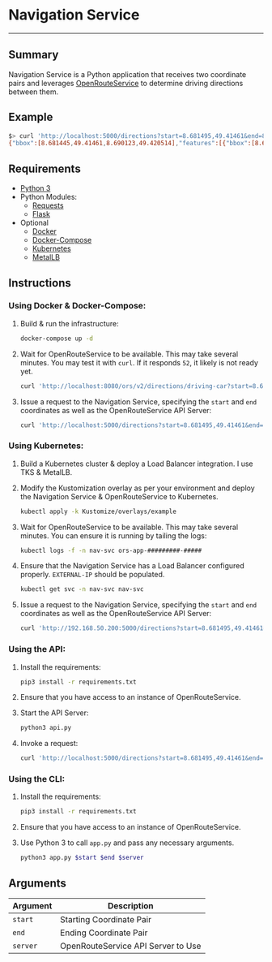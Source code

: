# Navigation Service

<hr>

## Summary

Navigation Service is a Python application that receives two coordinate pairs and leverages [OpenRouteService](https://github.com/GIScience/openrouteservice) to determine driving directions between them. 

## Example

```bash
$> curl 'http://localhost:5000/directions?start=8.681495,49.41461&end=8.687872,49.420318&server=http://ors-app:8080/ors/v2/'
{"bbox":[8.681445,49.41461,8.690123,49.420514],"features":[{"bbox":[8.681445,49.41461,8.690123,49.420514],"geometry":{"coordinates":[[8.681495,49.41461],[8.681445,49.415755],[8.681509,49.416087],[8.681674,49.4166],[8.681815,49.417079],[8.681873,49.417276],[8.681882,49.417391],[8.682107,49.41739],[8.682461,49.417389],[8.68269,49.417388],[8.682782,49.417388],[8.683596,49.417386],[8.684681,49.417373],[8.685382,49.417368],[8.68504,49.419273],[8.686507,49.41943],[8.687109,49.419488],[8.6883,49.41962],[8.688398,49.41963],[8.690104,49.419828],[8.690123,49.419833],[8.689854,49.420216],[8.689652,49.420514],[8.68963,49.42051],[8.688601,49.420393],[8.687872,49.420318]],"type":"LineString"},"properties":{"segments":[{"distance":1365.3,"duration":315.2,"steps":[{"distance":312.2,"duration":74.9,"instruction":"Head north on Wielandtstra\u00dfe","name":"Wielandtstra\u00dfe","type":11,"way_points":[0,6]},{"distance":253.2,"duration":60.8,"instruction":"Turn right onto M\u00f6nchhofstra\u00dfe","name":"M\u00f6nchhofstra\u00dfe","type":1,"way_points":[6,13]},{"distance":213.2,"duration":51.2,"instruction":"Turn left onto Keplerstra\u00dfe","name":"Keplerstra\u00dfe","type":0,"way_points":[13,14]},{"distance":372.9,"duration":89.5,"instruction":"Turn right onto Moltkestra\u00dfe","name":"Moltkestra\u00dfe","type":1,"way_points":[14,20]},{"distance":83.0,"duration":7.5,"instruction":"Turn left onto Handschuhsheimer Landstra\u00dfe, B 3","name":"Handschuhsheimer Landstra\u00dfe, B 3","type":0,"way_points":[20,22]},{"distance":130.8,"duration":31.4,"instruction":"Turn left onto Roonstra\u00dfe","name":"Roonstra\u00dfe","type":0,"way_points":[22,25]},{"distance":0.0,"duration":0.0,"instruction":"Arrive at Roonstra\u00dfe, straight ahead","name":"-","type":10,"way_points":[25,25]}]}],"summary":{"distance":1365.3,"duration":315.2},"way_points":[0,25]},"type":"Feature"}],"metadata":{"attribution":"openrouteservice.org, OpenStreetMap contributors","engine":{"build_date":"2021-12-05T21:43:16Z","graph_date":"2021-12-05T21:45:58Z","version":"6.6.1"},"query":{"coordinates":[[8.681495,49.41461],[8.687872,49.420318]],"format":"json","profile":"driving-car"},"service":"routing","timestamp":1638740766945},"type":"FeatureCollection"}
````

## Requirements

* [Python 3](https://www.python.org/downloads/)
* Python Modules: 
  * [Requests](https://docs.python-requests.org/en/latest/user/install/)
  * [Flask](https://flask.palletsprojects.com/en/2.0.x/installation/)
* Optional
  * [Docker](https://docs.docker.com/get-docker/)
  * [Docker-Compose](https://docs.docker.com/compose/install/)
  * [Kubernetes](https://kubernetes.io/docs/setup/)
  * [MetalLB](https://metallb.universe.tf/installation/)



## Instructions

### Using Docker & Docker-Compose:

1. Build & run the infrastructure:
   ```bash
   docker-compose up -d
   ```

2. Wait for OpenRouteService to be available. This may take several minutes. You may test it with `curl`. If it responds `52`, it likely is not ready yet.

   ```bash
   curl 'http://localhost:8080/ors/v2/directions/driving-car?start=8.681495,49.41461&end=8.687872,49.420318'
   ```

3. Issue a request to the Navigation Service, specifying the `start` and `end` coordinates as well as the OpenRouteService API Server:

   ```bash
   curl 'http://localhost:5000/directions?start=8.681495,49.41461&end=8.687872,49.420318&server=http://ors-app:8080/ors/v2/'
   ```

### Using Kubernetes:

1. Build a Kubernetes cluster & deploy a Load Balancer integration. I use TKS & MetalLB.

2. Modify the Kustomization overlay as per your environment and deploy the Navigation Service & OpenRouteService to Kubernetes. 

   ```bash
   kubectl apply -k Kustomize/overlays/example
   ```

3. Wait for OpenRouteService to be available. This may take several minutes. You can ensure it is running by tailing the logs:

   ```bash
   kubectl logs -f -n nav-svc ors-app-#########-#####
   ```

4. Ensure that the Navigation Service has a Load Balancer configured properly. `EXTERNAL-IP` should be populated.

   ```bash
   kubectl get svc -n nav-svc nav-svc
   ```

5. Issue a request to the Navigation Service, specifying the `start` and `end` coordinates as well as the OpenRouteService API Server:

   ```bash
   curl 'http://192.168.50.200:5000/directions?start=8.681495,49.41461&end=8.687872,49.420318&server=http://ors-app:8080/ors/v2/'
   ```

### Using the API:

1. Install the requirements:

   ```bash
   pip3 install -r requirements.txt
   ```

2. Ensure that you have access to an instance of OpenRouteService.

2. Start the API Server:

   ```bash
   python3 api.py
   ```

3. Invoke a request:

   ```bash
   curl 'http://localhost:5000/directions?start=8.681495,49.41461&end=8.687872,49.420318&server=http://localhost:8080/ors/v2/'
   ```
### Using the CLI:

1. Install the requirements:

   ```bash
   pip3 install -r requirements.txt
   ```

2. Ensure that you have access to an instance of OpenRouteService.

2. Use Python 3 to call `app.py` and pass any necessary arguments. 

   ```bash
   python3 app.py $start $end $server
   ```

## Arguments

| Argument | Description                        |
| -------- | ---------------------------------- |
| `start`  | Starting Coordinate Pair           |
| `end`    | Ending Coordinate Pair             |
| `server` | OpenRouteService API Server to Use |



